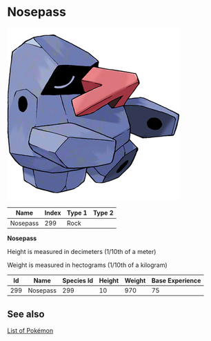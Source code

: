 # Nosepass


![Nosepass](images/299.png)

| **Name** | **Index** | **Type 1** | **Type 2** |
|----|----|----|----|
| Nosepass | 299 | Rock  |  |

**Nosepass** 


Height is measured in decimeters (1/10th of a meter)

Weight is measured in hectograms (1/10th of a kilogram)

| **Id** | **Name** | **Species Id** | **Height** | **Weight** | **Base Experience** |
|--------|----------|----------------|------------|------------|---------------------|
| 299 | Nosepass | 299 | 10 | 970 | 75 |


## See also

[List of Pokémon](../pokemon.md)
